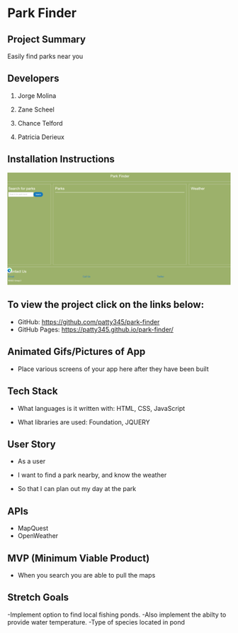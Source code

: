 # Park Finder


## Project Summary

Easily find parks near you

## Developers

1. Jorge Molina

2. Zane Scheel

3. Chance Telford

4. Patricia Derieux

## Installation Instructions

![screenshot-for-readme](./assets/images/Desktop-screenshot.png)


## To view the project click on the links below:
- GitHub: https://github.com/patty345/park-finder
- GitHub Pages: https://patty345.github.io/park-finder/


## Animated Gifs/Pictures of App

- Place various screens of your app here after they have been built

## Tech Stack

- What languages is it written with: HTML, CSS, JavaScript

- What libraries are used: Foundation, JQUERY


## User Story

- As a user

- I want to find a park nearby, and know the weather

- So that I can plan out my day at the park



## APIs

- MapQuest 
- OpenWeather

## MVP (Minimum Viable Product)

- When you search you are able to pull the maps


## Stretch Goals

-Implement option to find local fishing ponds.
-Also implement the abilty to provide water temperature.
-Type of species located in pond
